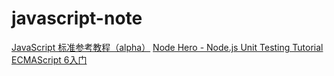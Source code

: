 # javascript-note

[JavaScript 标准参考教程（alpha）](http://javascript.ruanyifeng.com/)
[Node Hero - Node.js Unit Testing Tutorial](https://blog.risingstack.com/node-hero-node-js-unit-testing-tutorial/)
[ECMAScript 6入门](http://es6.ruanyifeng.com/)
